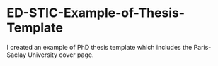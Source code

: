 # ED-STIC-Example-of-Thesis-Template
I created an example of PhD thesis template which includes the Paris-Saclay University cover page. 
